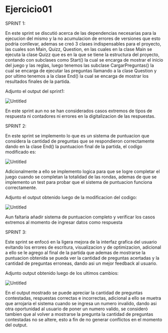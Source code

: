 # Ejercicio01

SPRINT 1:

En este sprint se discutió acerca de las dependencias necesarias para la ejecucion del mismo y la no acumulacion de errores de versiones que esto podria conllevar, ademas se creó 3 clases indispensables para el proyecto, las cuales son Main, Quizz, Question, en las cuales en la clase Main se ejecuta la clase Quizz que es en la que se tiene la estructura del proyecto, contando con subclases como Start() la cual se encarga de mostrar el inicio del juego y las reglas, luego tenemos las subclase CargarPreguntas() la cual se encarga de ejecutar las preguntas llamando a la clase Question  y por ultimo tenemos a la clase End() la cual se encarga de mostrar los resultados finales de la partida.

Adjunto el output del sprint1:

![Untitled](Evidencia/Untitled.png)

En este sprint aun no se han considerados casos extremos de tipos de respuesta ni contadores ni errores en la digitalizacion de las respuestas.

SPRINT 2:

En este sprint se implemento lo que es un sistema de puntuacion que considera la cantidad de preguntas que se respondieron correctamente dando en la clase End() la puntuacion final de la partida, el codigo modificado es: 

![Untitled](Evidencia/Untitled%201.png)

Adicionalmente a ello se implemento logica para que se logre completar el juego cuando se completan la totalidad de las rondas, ademas de que se implemento un test para probar que el sistema de puntuacion funciona correctamente.

Adjunto el output obtenido luego de la modificacion del codigo:

![Untitled](Evidencia/Untitled%202.png)

Aun faltaria añadir sistema de puntuacion completo y verificar los casos extremos al momento de ingresar datos como respuesta

SPRINT 3:

Este sprint se enfocó en la ligera mejora de la interfaz grafica del usuario evitando los errores de escritura, visualizacion y de optimizacion, adicional a ello se le agrego al final de la partida que ademas de mostrarse la puntuacion obtenida se pueda ver la cantidad de preguntas acertadas y la cantidad de preguntas erroneas, dando asi un mejor feedback al usuario.

Adjunto output obtenido luego de los ultimos cambios:

![Untitled](Evidencia/Untitled%203.png)

En el output mostrado se puede apreciar la cantidad de preguntas contestadas, respuestas correctas e incorrectas, adicional a ello se muetra que arrojaria el sistema cuando se ingresa un numero invalido, dando asi otra oportunidad al usuario de poner un numero valido, se consideró tambien que al volver a mostrarse la pregunta la cantidad de preguntas contestadas no se altere, esto a fin de no generar conflictos en el momento del output.